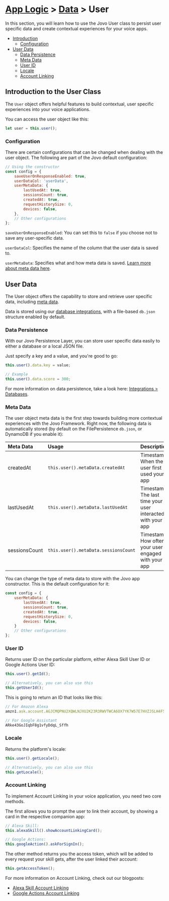 # [App Logic](../) > [Data](./README.md) > User

In this section, you will learn how to use the Jovo User class to persist user specific data and create contextual experiences for your voice apps.

* [Introduction](#introduction-to-the-user-class)
  * [Configuration](#configuration)
* [User Data](#user-data)
  * [Data Persistence](#data-persistence)
  * [Meta Data](#meta-data)
  * [User ID](#user-id)
  * [Locale](#locale)
  * [Account Linking](#account-linking)


## Introduction to the User Class

The `User` object offers helpful features to build contextual, user specific experiences into your voice applications.

You can access the user object like this:

```javascript
let user = this.user();
```

### Configuration

There are certain configurations that can be changed when dealing with the user object. The following are part of the Jovo default configuration:

```javascript
// Using the constructor
const config = {
    saveUserOnResponseEnabled: true,
    userDataCol: 'userData',
    userMetaData: {
        lastUsedAt: true,
        sessionsCount: true,
        createdAt: true,
        requestHistorySize: 0,
        devices: false,
    },
    // Other configurations
};
```
`saveUserOnResponseEnabled`: You can set this to `false` if you choose not to save any user-specific data.

`userDataCol`: Specifies the name of the column that the user data is saved to.

`userMetaData`: Specifies what and how meta data is saved. [Learn more about meta data here](#meta-data).


## User Data

The User object offers the capability to store and retrieve user specific data, including [meta data](#meta-data).

Data is stored using our [database integrations](../../06_integrations/databases), with a file-based `db.json` structure enabled by default.


### Data Persistence

With our Jovo Persistence Layer, you can store user specific data easily to either a database or a local JSON file.

Just specify a key and a value, and you're good to go: 

```javascript
this.user().data.key = value;

// Example
this.user().data.score = 300;
```

For more information on data persistence, take a look here: [Integrations > Databases](../../06_integrations/databases).


### Meta Data

The user object meta data is the first step towards building more contextual experiences with the Jovo Framework. Right now, the following data is automatically stored (by default on the FilePersistence `db.json`, or DynamoDB if you enable it):

Meta Data | Usage | Description
:--- | :--- | :---
createdAt | `this.user().metaData.createdAt` | Timestamp: When the user first used your app
lastUsedAt | `this.user().metaData.lastUsedAt` | Timestamp: The last time your user interacted with your app
sessionsCount | `this.user().metaData.sessionsCount` | Timestamp: How often your user engaged with your app


You can change the type of meta data to store with the Jovo app constructor. This is the default configuration for it:

```javascript
const config = {
    userMetaData: {
        lastUsedAt: true,
        sessionsCount: true,
        createdAt: true,
        requestHistorySize: 0,
        devices: false,
    }
    // Other configurations
};

```

### User ID

Returns user ID on the particular platform, either Alexa Skill User ID or Google Actions User ID:

```javascript
this.user().getId();

// Alternatively, you can also use this
this.getUserId();
```

This is going to return an ID that looks like this:

```js
// For Amazon Alexa
amzn1.ask.account.AGJCMQPNU2XQWLNJXU2K23R3RWVTWCA6OX7YK7W57E7HVZJSLH4F5U2JOLYELR4PSDSFGSDSD32YHMRG36CUUAY3G5QI5QFNDZ44V5RG6SBN3GUCNTRHAVT5DSDSD334e34I37N3MP2GDCHO7LL2JL2LVN6UFJ6Q2GEVVKL5HNHOWBBD7ZQDQYWNHYR2BPPWJPTBPBXPIPBVFXA

// For Google Assistant
ARke43GoJIqbF8g1vfyDdqL_Sffh
```

### Locale

Returns the platform's locale:

```javascript
this.user().getLocale();

// Alternatively, you can also use this
this.getLocale();
```

### Account Linking

To implement Account Linking in your voice application, you need two core methods.

The first allows you to prompt the user to link their account, by showing a card in the respective companion app:
```javascript
// Alexa Skill:
this.alexaSkill().showAccountLinkingCard();

// Google Actions:
this.googleAction().askForSignIn();
```

The other method returns you the access token, which will be added to every request your skill gets, after the user linked their account:
```javascript
this.getAccessToken();
```

For more information on Account Linking, check out our blogposts:
* [Alexa Skill Account Linking](https://www.jovo.tech/blog/alexa-account-linking-auth0/)
* [Google Actions Account Linking](https://www.jovo.tech/blog/google-action-account-linking-auth0/)